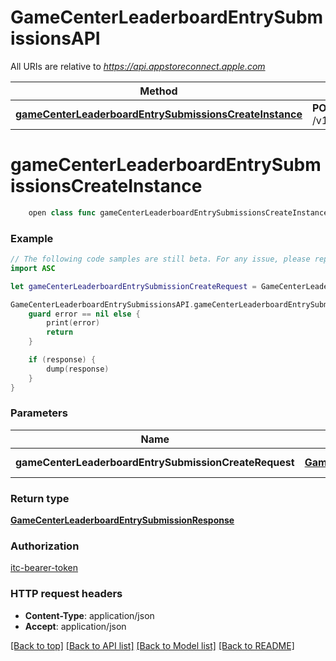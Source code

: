 # GameCenterLeaderboardEntrySubmissionsAPI

All URIs are relative to *https://api.appstoreconnect.apple.com*

Method | HTTP request | Description
------------- | ------------- | -------------
[**gameCenterLeaderboardEntrySubmissionsCreateInstance**](GameCenterLeaderboardEntrySubmissionsAPI.md#gamecenterleaderboardentrysubmissionscreateinstance) | **POST** /v1/gameCenterLeaderboardEntrySubmissions | 


# **gameCenterLeaderboardEntrySubmissionsCreateInstance**
```swift
    open class func gameCenterLeaderboardEntrySubmissionsCreateInstance(gameCenterLeaderboardEntrySubmissionCreateRequest: GameCenterLeaderboardEntrySubmissionCreateRequest, completion: @escaping (_ data: GameCenterLeaderboardEntrySubmissionResponse?, _ error: Error?) -> Void)
```



### Example
```swift
// The following code samples are still beta. For any issue, please report via http://github.com/OpenAPITools/openapi-generator/issues/new
import ASC

let gameCenterLeaderboardEntrySubmissionCreateRequest = GameCenterLeaderboardEntrySubmissionCreateRequest(data: GameCenterLeaderboardEntrySubmissionCreateRequest_data(type: "type_example", attributes: GameCenterLeaderboardEntrySubmissionCreateRequest_data_attributes(bundleId: "bundleId_example", challengeIds: ["challengeIds_example"], context: 123, scopedPlayerId: "scopedPlayerId_example", score: 123, submittedDate: Date(), vendorIdentifier: "vendorIdentifier_example"))) // GameCenterLeaderboardEntrySubmissionCreateRequest | GameCenterLeaderboardEntrySubmission representation

GameCenterLeaderboardEntrySubmissionsAPI.gameCenterLeaderboardEntrySubmissionsCreateInstance(gameCenterLeaderboardEntrySubmissionCreateRequest: gameCenterLeaderboardEntrySubmissionCreateRequest) { (response, error) in
    guard error == nil else {
        print(error)
        return
    }

    if (response) {
        dump(response)
    }
}
```

### Parameters

Name | Type | Description  | Notes
------------- | ------------- | ------------- | -------------
 **gameCenterLeaderboardEntrySubmissionCreateRequest** | [**GameCenterLeaderboardEntrySubmissionCreateRequest**](GameCenterLeaderboardEntrySubmissionCreateRequest.md) | GameCenterLeaderboardEntrySubmission representation | 

### Return type

[**GameCenterLeaderboardEntrySubmissionResponse**](GameCenterLeaderboardEntrySubmissionResponse.md)

### Authorization

[itc-bearer-token](../README.md#itc-bearer-token)

### HTTP request headers

 - **Content-Type**: application/json
 - **Accept**: application/json

[[Back to top]](#) [[Back to API list]](../README.md#documentation-for-api-endpoints) [[Back to Model list]](../README.md#documentation-for-models) [[Back to README]](../README.md)

